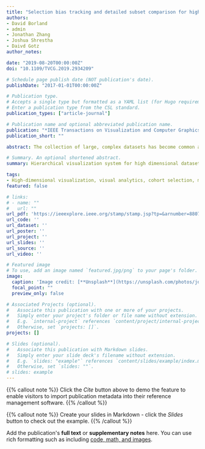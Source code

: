 ```yaml
---
title: "Selection bias tracking and detailed subset comparison for high-dimensional data"
authors:
- David Borland
- admin
- Jonathan Zhang
- Joshua Shrestha
- Daivd Gotz
author_notes:

date: "2019-08-20T00:00:00Z"
doi: "10.1109/TVCG.2019.2934209"

# Schedule page publish date (NOT publication's date).
publishDate: "2017-01-01T00:00:00Z"

# Publication type.
# Accepts a single type but formatted as a YAML list (for Hugo requirements).
# Enter a publication type from the CSL standard.
publication_types: ["article-journal"]

# Publication name and optional abbreviated publication name.
publication: "*IEEE Transactions on Visualization and Computer Graphics ( Volume: 26, Issue: 1, January 2020)*"
publication_short: ""

abstract: The collection of large, complex datasets has become common across a wide variety of domains. Visual analytics tools increasingly play a key role in exploring and answering complex questions about these large datasets. However, many visualizations are not designed to concurrently visualize the large number of dimensions present in complex datasets (e.g. tens of thousands of distinct codes in an electronic health record system). This fact, combined with the ability of many visual analytics systems to enable rapid, ad-hoc specification of groups, or cohorts, of individuals based on a small subset of visualized dimensions, leads to the possibility of introducing selection bias-when the user creates a cohort based on a specified set of dimensions, differences across many other unseen dimensions may also be introduced. These unintended side effects may result in the cohort no longer being representative of the larger population intended to be studied, which can negatively affect the validity of subsequent analyses. We present techniques for selection bias tracking and visualization that can be incorporated into high-dimensional exploratory visual analytics systems, with a focus on medical data with existing data hierarchies. These techniques include (1) tree-based cohort provenance and visualization, including a user-specified baseline cohort that all other cohorts are compared against, and visual encoding of cohort “drift”, which indicates where selection bias may have occurred, and (2) a set of visualizations, including a novel icicle-plot based visualization, to compare in detail the per-dimension differences between the baseline and a user-specified focus cohort. These techniques are integrated into a medical temporal event sequence visual analytics tool. We present example use cases and report findings from domain expert user interviews.

# Summary. An optional shortened abstract.
summary: Hierarchical visualization system for high dimensional dataset using tree-based cohort provenance, focused and excluded group comparison and novel icicle-plot for bias detection in details.

tags:
- High-dimensional visualization, visual analytics, cohort selection, medical informatics, selection bias
featured: false

# links:
# - name: ""
#   url: ""
url_pdf: 'https://ieeexplore.ieee.org/stamp/stamp.jsp?tp=&arnumber=8807213'
url_code: ''
url_dataset: ''
url_poster: ''
url_project: ''
url_slides: ''
url_source: ''
url_video: ''

# Featured image
# To use, add an image named `featured.jpg/png` to your page's folder. 
image:
  caption: 'Image credit: [**Unsplash**](https://unsplash.com/photos/jdD8gXaTZsc)'
  focal_point: ""
  preview_only: false

# Associated Projects (optional).
#   Associate this publication with one or more of your projects.
#   Simply enter your project's folder or file name without extension.
#   E.g. `internal-project` references `content/project/internal-project/index.md`.
#   Otherwise, set `projects: []`.
projects: []

# Slides (optional).
#   Associate this publication with Markdown slides.
#   Simply enter your slide deck's filename without extension.
#   E.g. `slides: "example"` references `content/slides/example/index.md`.
#   Otherwise, set `slides: ""`.
# slides: example
---
```


{{% callout note %}}
Click the *Cite* button above to demo the feature to enable visitors to import publication metadata into their reference management software.
{{% /callout %}}

{{% callout note %}}
Create your slides in Markdown - click the *Slides* button to check out the example.
{{% /callout %}}

Add the publication's **full text** or **supplementary notes** here. You can use rich formatting such as including [code, math, and images](https://docs.hugoblox.com/content/writing-markdown-latex/).
